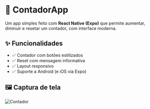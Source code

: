 # 📱 ContadorApp

Um app simples feito com **React Native (Expo)** que permite aumentar, diminuir e resetar um contador, com interface moderna.

## ✨ Funcionalidades

- ✅ Contador com botões estilizados
- ✅ Reset com mensagem informativa
- ✅ Layout responsivo
- ✅ Suporte a Android (e iOS via Expo)

## 🖼️ Captura de tela

![Contador](screenshot.png)
